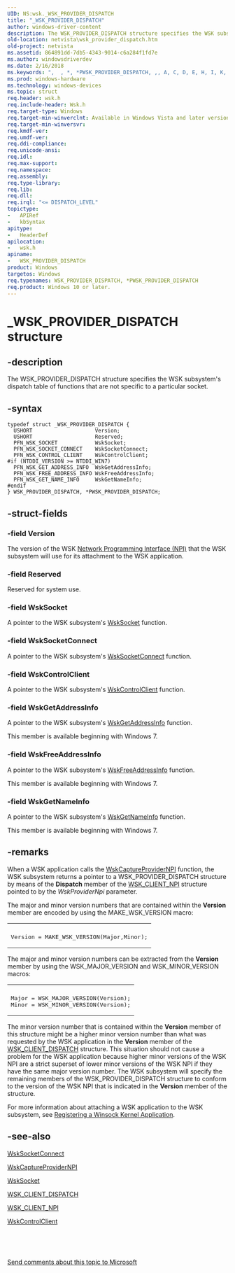 ```yaml
---
UID: NS:wsk._WSK_PROVIDER_DISPATCH
title: "_WSK_PROVIDER_DISPATCH"
author: windows-driver-content
description: The WSK_PROVIDER_DISPATCH structure specifies the WSK subsystem's dispatch table of functions that are not specific to a particular socket.
old-location: netvista\wsk_provider_dispatch.htm
old-project: netvista
ms.assetid: 864891dd-7db5-4343-9014-c6a284f1fd7e
ms.author: windowsdriverdev
ms.date: 2/16/2018
ms.keywords: ",  , *, *PWSK_PROVIDER_DISPATCH, ,, A, C, D, E, H, I, K, O, P, PWSK_PROVIDER_DISPATCH, PWSK_PROVIDER_DISPATCH structure pointer [Network Drivers Starting with Windows Vista], R, S, T, V, W, WSK_PROVIDER_DISPATCH, WSK_PROVIDER_DISPATCH structure [Network Drivers Starting with Windows Vista], _, _WSK_PROVIDER_DISPATCH, netvista.wsk_provider_dispatch, wsk/PWSK_PROVIDER_DISPATCH, wsk/WSK_PROVIDER_DISPATCH, wskref_3e9340b7-e9e6-46bd-8f28-810354655c6c.xml"
ms.prod: windows-hardware
ms.technology: windows-devices
ms.topic: struct
req.header: wsk.h
req.include-header: Wsk.h
req.target-type: Windows
req.target-min-winverclnt: Available in Windows Vista and later versions of the Windows operating   systems.
req.target-min-winversvr: 
req.kmdf-ver: 
req.umdf-ver: 
req.ddi-compliance: 
req.unicode-ansi: 
req.idl: 
req.max-support: 
req.namespace: 
req.assembly: 
req.type-library: 
req.lib: 
req.dll: 
req.irql: "<= DISPATCH_LEVEL"
topictype:
-	APIRef
-	kbSyntax
apitype:
-	HeaderDef
apilocation:
-	wsk.h
apiname:
-	WSK_PROVIDER_DISPATCH
product: Windows
targetos: Windows
req.typenames: WSK_PROVIDER_DISPATCH, *PWSK_PROVIDER_DISPATCH
req.product: Windows 10 or later.
---
```


# _WSK_PROVIDER_DISPATCH structure


## -description


The WSK_PROVIDER_DISPATCH structure specifies the WSK subsystem's dispatch table of functions that
  are not specific to a particular socket.


## -syntax


````
typedef struct _WSK_PROVIDER_DISPATCH {
  USHORT                    Version;
  USHORT                    Reserved;
  PFN_WSK_SOCKET            WskSocket;
  PFN_WSK_SOCKET_CONNECT    WskSocketConnect;
  PFN_WSK_CONTROL_CLIENT    WskControlClient;
#if (NTDDI_VERSION >= NTDDI_WIN7)
  PFN_WSK_GET_ADDRESS_INFO  WskGetAddressInfo;
  PFN_WSK_FREE_ADDRESS_INFO WskFreeAddressInfo;
  PFN_WSK_GET_NAME_INFO     WskGetNameInfo;
#endif 
} WSK_PROVIDER_DISPATCH, *PWSK_PROVIDER_DISPATCH;
````


## -struct-fields




### -field Version

The version of the WSK 
     <a href="https://docs.microsoft.com/en-us/windows-hardware/drivers/network/network-programming-interface">Network Programming Interface
     (NPI)</a> that the WSK subsystem will use for its attachment to the WSK application.


### -field Reserved

Reserved for system use.


### -field WskSocket

A pointer to the WSK subsystem's 
     <a href="..\wsk\nc-wsk-pfn_wsk_socket.md">WskSocket</a> function.


### -field WskSocketConnect

A pointer to the WSK subsystem's 
     <a href="..\wsk\nc-wsk-pfn_wsk_socket_connect.md">WskSocketConnect</a> function.


### -field WskControlClient

A pointer to the WSK subsystem's 
     <a href="..\wsk\nc-wsk-pfn_wsk_control_client.md">WskControlClient</a> function.


### -field WskGetAddressInfo

A pointer to the WSK subsystem's 
     <a href="..\wsk\nc-wsk-pfn_wsk_get_address_info.md">WskGetAddressInfo</a> function.
     

This member is available beginning with Windows 7.


### -field WskFreeAddressInfo

A pointer to the WSK subsystem's 
     <a href="..\wsk\nc-wsk-pfn_wsk_free_address_info.md">WskFreeAddressInfo</a> function.
     

This member is available beginning with Windows 7.


### -field WskGetNameInfo

A pointer to the WSK subsystem's 
     <a href="..\wsk\nc-wsk-pfn_wsk_get_name_info.md">WskGetNameInfo</a> function.
     

This member is available beginning with Windows 7.


## -remarks



When a WSK application calls the 
    <a href="..\wsk\nf-wsk-wskcaptureprovidernpi.md">WskCaptureProviderNPI</a> function, the
    WSK subsystem returns a pointer to a WSK_PROVIDER_DISPATCH structure by means of the 
    <b>Dispatch</b> member of the 
    <a href="..\wsk\ns-wsk-_wsk_client_npi.md">WSK_CLIENT_NPI</a> structure pointed to by the 
    <i>WskProviderNpi</i> parameter.

The major and minor version numbers that are contained within the 
    <b>Version</b> member are encoded by using the MAKE_WSK_VERSION macro:

<div class="code"><span codelanguage=""><table>
<tr>
<th></th>
</tr>
<tr>
<td>
<pre>Version = MAKE_WSK_VERSION(Major,Minor);</pre>
</td>
</tr>
</table></span></div>
The major and minor version numbers can be extracted from the 
    <b>Version</b> member by using the WSK_MAJOR_VERSION and WSK_MINOR_VERSION macros:

<div class="code"><span codelanguage=""><table>
<tr>
<th></th>
</tr>
<tr>
<td>
<pre>Major = WSK_MAJOR_VERSION(Version);
Minor = WSK_MINOR_VERSION(Version);</pre>
</td>
</tr>
</table></span></div>
The minor version number that is contained within the 
    <b>Version</b> member of this structure might be a higher minor version number than what was requested by
    the WSK application in the 
    <b>Version</b> member of the 
    <a href="..\wsk\ns-wsk-_wsk_client_dispatch.md">WSK_CLIENT_DISPATCH</a> structure. This
    situation should not cause a problem for the WSK application because higher minor versions of the WSK NPI
    are a strict superset of lower minor versions of the WSK NPI if they have the same major version number.
    The WSK subsystem will specify the remaining members of the WSK_PROVIDER_DISPATCH structure to conform to
    the version of the WSK NPI that is indicated in the 
    <b>Version</b> member of the structure.

For more information about attaching a WSK application to the WSK subsystem, see 
    <a href="https://docs.microsoft.com/en-us/windows-hardware/drivers/network/registering-a-winsock-kernel-application">Registering a Winsock Kernel
    Application</a>.




## -see-also

<a href="..\wsk\nc-wsk-pfn_wsk_socket_connect.md">WskSocketConnect</a>



<a href="..\wsk\nf-wsk-wskcaptureprovidernpi.md">WskCaptureProviderNPI</a>



<a href="..\wsk\nc-wsk-pfn_wsk_socket.md">WskSocket</a>



<a href="..\wsk\ns-wsk-_wsk_client_dispatch.md">WSK_CLIENT_DISPATCH</a>



<a href="..\wsk\ns-wsk-_wsk_client_npi.md">WSK_CLIENT_NPI</a>



<a href="..\wsk\nc-wsk-pfn_wsk_control_client.md">WskControlClient</a>



 

 

<a href="mailto:wsddocfb@microsoft.com?subject=Documentation%20feedback [netvista\netvista]:%20WSK_PROVIDER_DISPATCH structure%20 RELEASE:%20(2/16/2018)&amp;body=%0A%0APRIVACY STATEMENT%0A%0AWe use your feedback to improve the documentation. We don't use your email address for any other purpose, and we'll remove your email address from our system after the issue that you're reporting is fixed. While we're working to fix this issue, we might send you an email message to ask for more info. Later, we might also send you an email message to let you know that we've addressed your feedback.%0A%0AFor more info about Microsoft's privacy policy, see http://privacy.microsoft.com/en-us/default.aspx." title="Send comments about this topic to Microsoft">Send comments about this topic to Microsoft</a>

